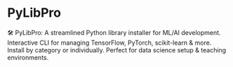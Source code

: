 # PyLibPro
🛠️ PyLibPro: A streamlined Python library installer for ML/AI development. Interactive CLI for managing TensorFlow, PyTorch, scikit-learn &amp; more. Install by category or individually. Perfect for data science setup &amp; teaching environments.

